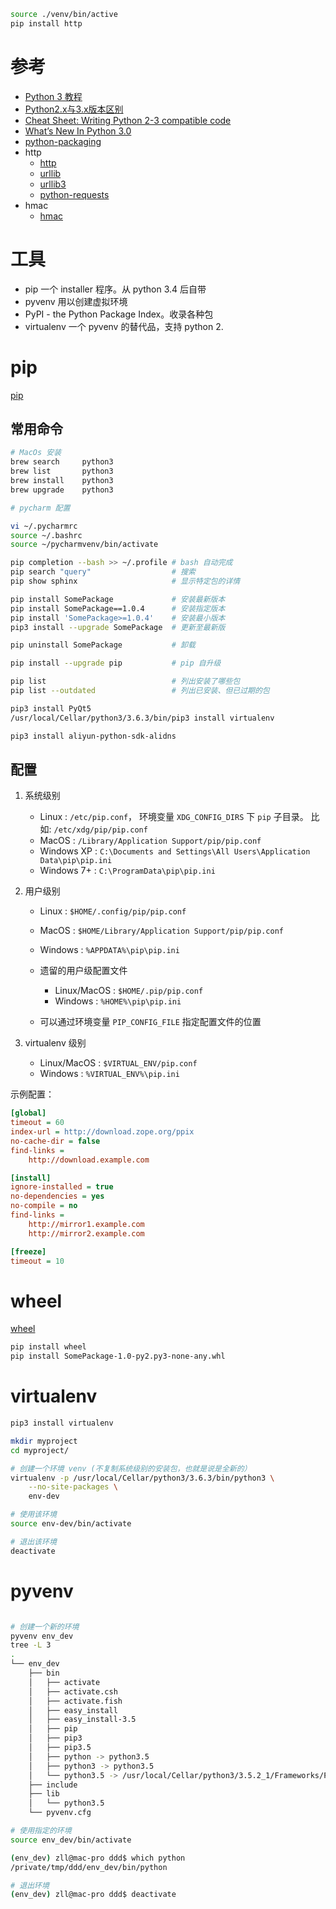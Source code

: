



```bash
source ./venv/bin/active
pip install http
```

# 参考

- [Python 3 教程](http://www.runoob.com/python3/python3-tutorial.html)
- [Python2.x与3​​.x版本区别](http://www.runoob.com/python/python-2x-3x.html)
- [Cheat Sheet: Writing Python 2-3 compatible code](http://python-future.org/compatible_idioms.html)
- [What’s New In Python 3.0](https://docs.python.org/3.0/whatsnew/3.0.html)
- [python-packaging](https://python-packaging.readthedocs.io/en/latest/minimal.html)
- http
    - [http](https://docs.python.org/3/library/http.html)
    - [urllib](https://docs.python.org/3/library/urllib.html)
    - [urllib3](https://pypi.python.org/pypi/urllib3)
    - [python-requests](http://docs.python-requests.org/en/latest/index.html)
- hmac
    - [hmac](https://docs.python.org/2/library/hmac.html)

# 工具
* pip 一个 installer 程序。从 python 3.4 后自带
* pyvenv 用以创建虚拟环境
* PyPI - the Python Package Index。收录各种包
* virtualenv 一个 pyvenv 的替代品，支持 python 2.





# pip

[pip](https://pip.pypa.io/en/stable/)


## 常用命令

```bash
# MacOs 安装
brew search     python3
brew list       python3
brew install    python3
brew upgrade    python3

# pycharm 配置

vi ~/.pycharmrc
source ~/.bashrc
source ~/pycharmvenv/bin/activate

pip completion --bash >> ~/.profile # bash 自动完成
pip search "query"                  # 搜索
pip show sphinx                     # 显示特定包的详情

pip install SomePackage             # 安装最新版本
pip install SomePackage==1.0.4      # 安装指定版本
pip install 'SomePackage>=1.0.4'    # 安装最小版本
pip3 install --upgrade SomePackage  # 更新至最新版

pip uninstall SomePackage           # 卸载

pip install --upgrade pip           # pip 自升级

pip list                            # 列出安装了哪些包
pip list --outdated                 # 列出已安装、但已过期的包

pip3 install PyQt5
/usr/local/Cellar/python3/3.6.3/bin/pip3 install virtualenv

pip3 install aliyun-python-sdk-alidns
```

## 配置

1. 系统级别
    * Linux : `/etc/pip.conf`，
       环境变量 `XDG_CONFIG_DIRS` 下 `pip` 子目录。
       比如: `/etc/xdg/pip/pip.conf`
    * MacOS : `/Library/Application Support/pip/pip.conf`
    * Windows XP : `C:\Documents and Settings\All Users\Application Data\pip\pip.ini`
    * Windows 7+ : `C:\ProgramData\pip\pip.ini`
    
    
1. 用户级别
    * Linux : `$HOME/.config/pip/pip.conf`
    * MacOS : `$HOME/Library/Application Support/pip/pip.conf`
    * Windows : `%APPDATA%\pip\pip.ini`
    
    * 遗留的用户级配置文件
    
        * Linux/MacOS : `$HOME/.pip/pip.conf`
        * Windows : `%HOME%\pip\pip.ini`

    * 可以通过环境变量 `PIP_CONFIG_FILE` 指定配置文件的位置

1. virtualenv 级别
    * Linux/MacOS : `$VIRTUAL_ENV/pip.conf`
    * Windows : `%VIRTUAL_ENV%\pip.ini`

示例配置：

```ini
[global]
timeout = 60
index-url = http://download.zope.org/ppix
no-cache-dir = false
find-links =
    http://download.example.com

[install]
ignore-installed = true
no-dependencies = yes
no-compile = no
find-links =
    http://mirror1.example.com
    http://mirror2.example.com

[freeze]
timeout = 10
```

# wheel

[wheel](https://wheel.readthedocs.io/en/latest/)


```bash
pip install wheel
pip install SomePackage-1.0-py2.py3-none-any.whl
```

# virtualenv


```bash
pip3 install virtualenv

mkdir myproject
cd myproject/

# 创建一个环境 venv (不复制系统级别的安装包，也就是说是全新的）
virtualenv -p /usr/local/Cellar/python3/3.6.3/bin/python3 \
    --no-site-packages \
    env-dev

# 使用该环境
source env-dev/bin/activate

# 退出该环境
deactivate
```

# pyvenv

```bash

# 创建一个新的环境
pyvenv env_dev
tree -L 3
.
└── env_dev
    ├── bin
    │   ├── activate
    │   ├── activate.csh
    │   ├── activate.fish
    │   ├── easy_install
    │   ├── easy_install-3.5
    │   ├── pip
    │   ├── pip3
    │   ├── pip3.5
    │   ├── python -> python3.5
    │   ├── python3 -> python3.5
    │   └── python3.5 -> /usr/local/Cellar/python3/3.5.2_1/Frameworks/Python.framework/Versions/3.5/bin/python3.5
    ├── include
    ├── lib
    │   └── python3.5
    └── pyvenv.cfg

# 使用指定的环境
source env_dev/bin/activate

(env_dev) zll@mac-pro ddd$ which python
/private/tmp/ddd/env_dev/bin/python

# 退出环境
(env_dev) zll@mac-pro ddd$ deactivate
```

